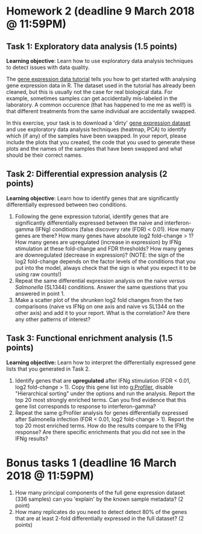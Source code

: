 # Homework 2 (deadline 9 March 2018 @ 11:59PM)

## Task 1: Exploratory data analysis (1.5  points)
**Learning objective**: Learn how to use exploratory data analysis techniques to detect issues with data quality.

The [gene expression data tutorial](https://github.com/kauralasoo/MTAT.03.239_Bioinformatics/blob/master/gene_expression/Exploring_gene_expression.md) tells you how to get started with analysing gene expression data in R. The dataset used in the tutorial has already been cleaned, but this is usually not the case for real biological data. For example, sometimes samples can get accidentally mis-labeled in the laboratory. A common occurence (that has happened to me me as well!) is that different treatments from the same individual are accidentally swapped. 

In this exercise, your task is to download a 'dirty' [gene expression dataset](https://www.dropbox.com/s/ogwvx9qf8hwt591/RNA_SummarizedExperiment_swapped.rds) and use exploratory data analysis techniques (heatmap, PCA) to identify which (if any) of the samples have been swapped. In your report, please include the plots that you created, the code that you used to generate these plots and the names of the samples that have been swapped and what should be their correct names.

## Task 2: Differential expression analysis (2 points)
**Learning objective**: Learn how to identify genes that are significantly differentially expressed between two conditions.

 1. Following the gene expression tutorial, identify genes that are significantly differentially expressed between the naive and interferon-gamma (IFNg) conditions (false discovery rate (FDR) < 0.01). How many genes are there? How many genes have absolute log2 fold-change > 1? How many genes are upregulated (increase in expression) by IFNg stimulation at these fold-change and FDR thresholds? How many genes are downregulated (decrease in expression)? (NOTE: the sign of the log2 fold-change depends on the factor levels of the conditions that you put into the model, always check that the sign is what you expect it to be using raw counts!)
 2.  Repeat the same differential expression analysis on the naive *versus* *Salmonella* (SL1344) conditions. Answer the same questions that you answered in point 1. 
 3. Make a scatter plot of the shrunken log2 fold changes from the two comparisons (naive vs IFNg on one axis and naive vs SL1344 on the other axis) and add it to your report. What is the correlation? Are there any other patterns of interest?

## Task 3: Functional enrichment analysis (1.5 points)
**Learning objective:** Learn how to interpret the differentially expressed gene lists that you generated in Task 2.

 1. Identify genes that are **upregulated** after IFNg stimulation (FDR < 0.01, log2 fold-change > 1). Copy this gene list into [g:Profiler](https://biit.cs.ut.ee/gprofiler/), disable "Hierarchical sorting" under the options and run the analysis. Report the top 20 most strongly enriched terms. Can you find evidence that this gene list corresponds to response to interferon-gamma? 
 2. Repeat the same g:Profiler analysis for genes differentially expressed after Salmonella infection (FDR < 0.01, log2 fold-change > 1). Report the top 20 most enriched terms. How do the results compare to the IFNg response? Are there specific enrichments that you did not see in the IFNg results?

# Bonus tasks 1 (deadline 16 March 2018 @ 11:59PM) 

 1. How many principal components of the full gene expression dataset (336 samples) can you 'explain' by the known sample metadata? (2 point)
 2. How many replicates do you need to detect detect 80% of the genes that are at least 2-fold differentially expressed in the full dataset? (2 points)

<!--stackedit_data:
eyJoaXN0b3J5IjpbLTM5OTE2OTA3NV19
-->